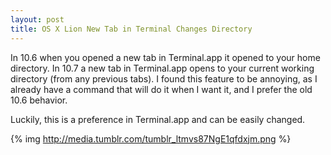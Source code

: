 ```yaml
---
layout: post
title: OS X Lion New Tab in Terminal Changes Directory
---
```


In 10.6 when you opened a new tab in Terminal.app it opened to your home directory. In 10.7 a new tab in Terminal.app opens to your current working directory (from any previous tabs). I found this feature to be annoying, as I already have a command that will do it when I want it, and I prefer the old 10.6 behavior.

Luckily, this is a preference in Terminal.app and can be easily changed.

{% img http://media.tumblr.com/tumblr_ltmvs87NgE1qfdxjm.png %}

